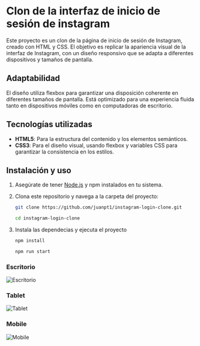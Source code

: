 # Clon de la interfaz de inicio de sesión de instagram

Este proyecto es un clon de la página de inicio de sesión de Instagram, creado con HTML y CSS. El objetivo es replicar la apariencia visual de la interfaz de Instagram, con un diseño responsivo que se adapta a diferentes dispositivos y tamaños de pantalla.

## Adaptabilidad

El diseño utiliza flexbox para garantizar una disposición coherente en diferentes tamaños de pantalla. Está optimizado para una experiencia fluida tanto en dispositivos móviles como en computadoras de escritorio.

## Tecnologías utilizadas

- **HTML5**: Para la estructura del contenido y los elementos semánticos.
- **CSS3**: Para el diseño visual, usando flexbox y variables CSS para garantizar la consistencia en los estilos.

## Instalación y uso

1. Asegúrate de tener [Node.js](https://nodejs.org/) y npm instalados en tu sistema.
>
2. Clona este repositorio y navega a la carpeta del proyecto:
   ```bash
   git clone https://github.com/juanpt1/instagram-login-clone.git

   cd instagram-login-clone

3. Instala las dependecias y ejecuta el proyecto
    ```bash
   npm install

   npm run start

### Escritorio
![Escritorio](/images/screenshot1.png)

### Tablet
![Tablet](/images/screenshot3.png)

### Mobile
![Mobile](/images/screenshot2.png)

